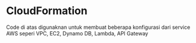 # CloudFormation
Code di atas digunaknan untuk membuat beberapa konfigurasi dari service AWS seperi VPC, EC2, Dynamo DB, Lambda, API Gateway
